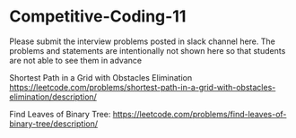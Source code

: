 # Competitive-Coding-11

Please submit the interview problems posted in slack channel here. The problems and statements are intentionally not shown here so that students are not able to see them in advance 


Shortest Path in a Grid with Obstacles Elimination https://leetcode.com/problems/shortest-path-in-a-grid-with-obstacles-elimination/description/

Find Leaves of Binary Tree: https://leetcode.com/problems/find-leaves-of-binary-tree/description/
